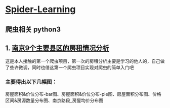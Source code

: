 # [Spider-Learning](https://github.com/geyixin/Spider-Learning)

## 爬虫相关 python3

## 1. [南京9个主要县区的房租情况分析](https://github.com/geyixin/Spider-Learning/tree/master/NJ-lianjia-spider)
这是本人接触的第一个爬虫项目，第一次的房租分析主要是学习的他人的，自己做了些许微调，同时也借这第一个爬虫项目实现对爬虫的简单入门吧
### 主要得出以下几幅图：
房屋面积&价位分布-bar图、房屋面积&价位分布-pie图、房屋面积分布图、价格区间&房源数量分布图、南京路段_房屋均价分布图
